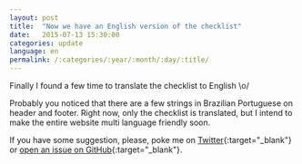 ```yaml
---
layout: post
title:  "Now we have an English version of the checklist"
date:   2015-07-13 15:30:00
categories: update
language: en
permalink: /:categories/:year/:month/:day/:title/
---
```


Finally I found a few time to translate the checklist to English \o/

Probably you noticed that there are a few strings in Brazilian Portuguese on header and footer. Right now, only the checklist is translated, but I intend to make the entire website multi language friendly soon.

If you have some suggestion, please, poke me on [Twitter](http://twitter.com/RafaelFunchal){:target="_blank"} or [open an issue on GitHub](https://github.com/rafaelfunchal/wordpress-security-checklist/issues){:target="_blank"}. 

